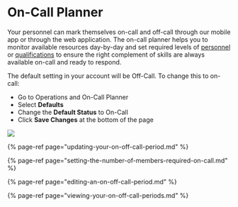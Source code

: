 # On-Call Planner

Your personnel can mark themselves on-call and off-call through our mobile app or through the web application. The on-call planner helps you to monitor available resources day-by-day and set required levels of [personnel](../untitled/) or [qualifications](../qualifications/) to ensure the right complement of skills are always available on-call and ready to respond.

  
The default setting in your account will be Off-Call. To change this to on-call:

* Go to Operations and On-Call Planner
* Select **Defaults**
* Change the **Default Status** to On-Call
* Click **Save Changes** at the bottom of the page 

![](../../.gitbook/assets/changing-on-call-status.gif)

{% page-ref page="updating-your-on-off-call-period.md" %}

{% page-ref page="setting-the-number-of-members-required-on-call.md" %}

{% page-ref page="editing-an-on-off-call-period.md" %}

{% page-ref page="viewing-your-on-off-call-periods.md" %}



  




